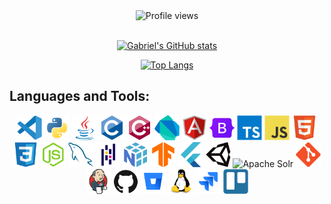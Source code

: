<div align="center">
  
  <div>
    <img src="https://gpvc.arturio.dev/GabrielTeo" alt="Profile views"/>
  </div>
  
  <br />
  
  [![Gabriel's GitHub stats](https://github-readme-stats.vercel.app/api?username=GabrielTeo&count_private=true&show_icons=true&theme=graywhite&title_color=000000&text_color=000000&icon_color=000000&bg_color=45,b3b3b3,ffffff&border_color=000000)](https://github.com/anuraghazra/github-readme-stats)
  
  [![Top Langs](https://github-readme-stats.vercel.app/api/top-langs/?username=GabrielTeo&langs_count=10&layout=compact&theme=graywhite&title_color=000000&text_color=000000&icon_color=000000&bg_color=45,b3b3b3,ffffff&border_color=000000)](https://github.com/anuraghazra/github-readme-stats)
  
</div>

## Languages and Tools:

<p align="center">
  <img src="https://raw.githubusercontent.com/devicons/devicon/master/icons/vscode/vscode-original.svg" alt="Visual Studio Code" width="40"/>
  <img src="https://raw.githubusercontent.com/devicons/devicon/master/icons/python/python-original.svg" alt="Python" width="40"/>
  <img src="https://raw.githubusercontent.com/devicons/devicon/master/icons/java/java-original.svg" alt="Java" width="40"/>
  <img src="https://raw.githubusercontent.com/devicons/devicon/master/icons/c/c-original.svg" alt="C" width="40"/>
  <img src="https://raw.githubusercontent.com/devicons/devicon/master/icons/cplusplus/cplusplus-original.svg" alt="C++" width="40"/>
  <img src="https://raw.githubusercontent.com/devicons/devicon/master/icons/dart/dart-original.svg" alt="Dart" width="40"/>
  <img src="https://raw.githubusercontent.com/devicons/devicon/master/icons/angularjs/angularjs-original.svg" alt="AngularJS" width="40"/>
  <img src="https://raw.githubusercontent.com/devicons/devicon/master/icons/bootstrap/bootstrap-original.svg" alt="Bootstrap" width="40"/>
  <img src="https://raw.githubusercontent.com/devicons/devicon/master/icons/typescript/typescript-original.svg" alt="TypeScript" width="40"/>
  <img src="https://raw.githubusercontent.com/devicons/devicon/master/icons/javascript/javascript-original.svg" alt="JavaScript" width="40"/>
  <img src="https://raw.githubusercontent.com/devicons/devicon/master/icons/html5/html5-original.svg" alt="HTML5" width="40"/>
  <img src="https://raw.githubusercontent.com/devicons/devicon/master/icons/css3/css3-original.svg" alt="CSS3" width="40"/>
  <img src="https://raw.githubusercontent.com/devicons/devicon/master/icons/nodejs/nodejs-original.svg" alt="NodeJS" width="40"/>
  <img src="https://raw.githubusercontent.com/devicons/devicon/master/icons/mysql/mysql-original.svg" alt="MySQL" width="40"/>
  <img src="https://raw.githubusercontent.com/devicons/devicon/master/icons/pandas/pandas-original.svg" alt="pandas" width="40"/>
  <img src="https://raw.githubusercontent.com/devicons/devicon/master/icons/numpy/numpy-original.svg" alt="NumPy" width="40"/>
  <img src="https://raw.githubusercontent.com/devicons/devicon/master/icons/tensorflow/tensorflow-original.svg" alt="TensorFlow" width="40"/>
  <img src="https://raw.githubusercontent.com/devicons/devicon/master/icons/flutter/flutter-original.svg" alt="Flutter" width="40"/>
  <img src="https://raw.githubusercontent.com/devicons/devicon/master/icons/unity/unity-original.svg" alt="Unity" width="40"/>
  <img src="https://www.vectorlogo.zone/logos/apache_solr/apache_solr-icon.svg" alt="Apache Solr" width="40"/>
  <img src="https://raw.githubusercontent.com/devicons/devicon/master/icons/git/git-original.svg" alt="Git" width="40"/>
  <img src="https://raw.githubusercontent.com/devicons/devicon/master/icons/jenkins/jenkins-original.svg" alt="Jenkins" width="40"/>
  <img src="https://raw.githubusercontent.com/devicons/devicon/master/icons/github/github-original.svg" alt="GitHub" width="40"/>
  <img src="https://raw.githubusercontent.com/devicons/devicon/master/icons/bitbucket/bitbucket-original.svg" alt="Bitbucket" width="40"/>
  <img src="https://raw.githubusercontent.com/devicons/devicon/master/icons/linux/linux-original.svg" alt="Linux" width="40"/>
  <img src="https://raw.githubusercontent.com/devicons/devicon/master/icons/jira/jira-original.svg" alt="Jira" width="40"/>
  <img src="https://raw.githubusercontent.com/devicons/devicon/master/icons/trello/trello-plain.svg" alt="Trello" width="40"/>
